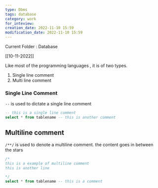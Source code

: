 ```yaml
---
type: Dbms
tags: database
category: work
for_inteview: 
creation_date: 2022-11-10 15:59
modification_date: 2022-11-10 15:59
---
```


  
Current Folder : Database




[[10-11-2022]]

Like most of the programming languages , it is of two types. 
1. Single line comment
2. Multi line  comment

### Single Line Comment

`--` is used to dictate a single line comment

```sql
-- this is a single line comment
select * from tablename -- this is another comment 
```

## Multiline comment
`/**/` is used to denote a multiline comment. the content goes in between the stars

```sql
/*
this is a example of multiline comment
this is another line

*/
select * from tablename -- this is a comment 
```

